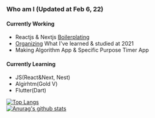 ### Who am I (Updated at Feb 6, 22)

#### Currently Working

- Reactjs & Nextjs [Boilerplating](https://nextjs-test-template.herokuapp.com)
- [Organizing](https://woodi97.github.io) What I've learned & studied at 2021
- Making Algorithm App & Specific Purpose Timer App

#### Currently Learning

- JS(React&Next, Nest)
- Algirhtm(Gold V)
- Flutter(Dart)

[![Top Langs](https://github-readme-stats.vercel.app/api/top-langs/?username=woodi97&layout=compact)](https://github.com/anuraghazra/github-readme-stats)</br>
[![Anurag's github stats](https://github-readme-stats.vercel.app/api?username=woodi97)](https://github.com/anuraghazra/github-readme-stats)
